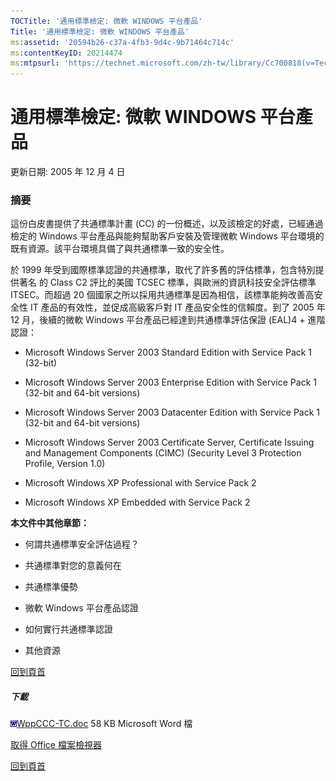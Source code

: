 ```yaml
---
TOCTitle: '通用標準檢定: 微軟 WINDOWS 平台產品'
Title: '通用標準檢定: 微軟 WINDOWS 平台產品'
ms:assetid: '20594b26-c37a-4fb3-9d4c-9b71464c714c'
ms:contentKeyID: 20214474
ms:mtpsurl: 'https://technet.microsoft.com/zh-tw/library/Cc700818(v=TechNet.10)'
---
```


通用標準檢定: 微軟 WINDOWS 平台產品
===================================

更新日期: 2005 年 12 月 4 日

### 摘要

這份白皮書提供了共通標準計畫 (CC) 的一份概述，以及該檢定的好處，已經通過檢定的 Windows 平台產品與能夠幫助客戶安裝及管理微軟 Windows 平台環境的既有資源。該平台環境具備了與共通標準一致的安全性。

於 1999 年受到國際標準認證的共通標準，取代了許多舊的評估標準，包含特別提供著名 的 Class C2 評比的美國 TCSEC 標準，與歐洲的資訊科技安全評估標準 ITSEC。而超過 20 個國家之所以採用共通標準是因為相信，該標準能夠改善高安全性 IT 產品的有效性，並促成高級客戶對 IT 產品安全性的信賴度。到了 2005 年 12 月，後續的微軟 Windows 平台產品已經達到共通標準評估保證 (EAL)4 + 進階認證：

-   Microsoft Windows Server 2003 Standard Edition with Service Pack 1 (32-bit)

-   Microsoft Windows Server 2003 Enterprise Edition with Service Pack 1 (32-bit and 64-bit versions)

-   Microsoft Windows Server 2003 Datacenter Edition with Service Pack 1 (32-bit and 64-bit versions)

-   Microsoft Windows Server 2003 Certificate Server, Certificate Issuing and Management Components (CIMC) (Security Level 3 Protection Profile, Version 1.0)

-   Microsoft Windows XP Professional with Service Pack 2

-   Microsoft Windows XP Embedded with Service Pack 2

**本文件中其他章節：**

-   何謂共通標準安全評估過程？

-   共通標準對您的意義何在

-   共通標準優勢

-   微軟 Windows 平台產品認證

-   如何實行共通標準認證

-   其他資源

[](#mainsection)[回到頁首](#mainsection)

##### 下載

[![](images/Cc700818.icon_word(zh-tw,TechNet.10).gif)WppCCC-TC.doc](http://download.microsoft.com/download/6/b/3/6b3eb4a5-1ba1-4e37-a501-73b977f9a5c8/wppccc-tc.doc)
58 KB
Microsoft Word 檔

[取得 Office 檔案檢視器](http://office.microsoft.com/assistance/9798/viewerscvt.aspx)

[](#mainsection)[回到頁首](#mainsection)
